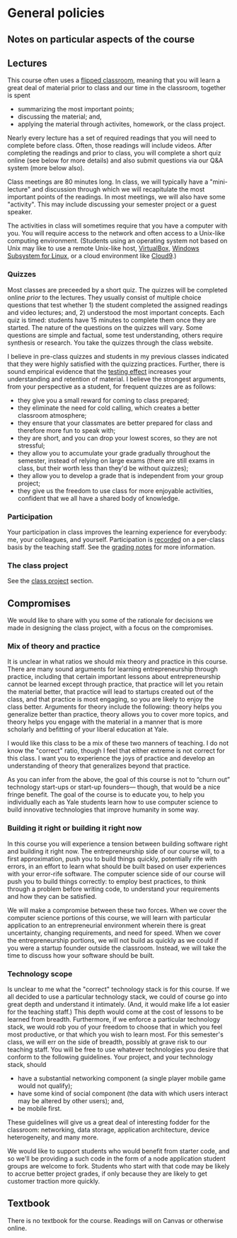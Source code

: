 # General policies

## Notes on particular aspects of the course

## Lectures

This course often uses a [flipped classroom](http://en.wikipedia.org/wiki/Flipped_classroom),
meaning that you will learn
a great deal of material prior to class and our time in the classroom,
together is spent

- summarizing the most important points;
- discussing the material; and,
- applying the material through activites, homework, or the class project.

Nearly every lecture has a set of required readings that you
will need to complete before class. Often, those readings will
include videos. After completing the
readings and prior to class, you will complete a short quiz
online (see below for more details) and also submit questions
via our Q&A system (more below also).

Class meetings are 80 minutes long.
In class, we will typically have
a "mini-lecture" and discussion through which we will recapitulate the
most important points of the readings. In most meetings, we will also
have some "activity". This
may include discussing your semester project or a guest speaker.

The activities in class will sometimes require that you have
a computer with you. You will require access to the network
and often access to a Unix-like computing environment. (Students using
an operating system not based on Unix may like to use a remote Unix-like host,
[VirtualBox](https://www.virtualbox.org/wiki/Downloads), [Windows Subsystem for Linux](https://docs.microsoft.com/en-us/windows/wsl/install-win10), or a cloud environment
like [Cloud9](http://c9.io).)

### Quizzes

Most classes are preceeded by a short quiz. The quizzes will be
completed online _prior_ to the lectures. They usually consist of
multiple choice questions that test whether 1) the student completed
the assigned readings and video lectures; and, 2) understood the
most important concepts. Each quiz is timed: students have 15 minutes
to complete them once they are started. The nature of the questions
on the quizzes will vary. Some questions are simple and factual,
some test understanding, others require synthesis or research. You
take the quizzes through the class website.

I believe in pre-class quizzes and students in my previous classes indicated
that they were highly satisfied with the quizzing practices. Further, there is sound
empirical evidence that the [testing effect](https://en.wikipedia.org/wiki/Testing_effect)
increases your understanding and retention of material.
I believe the strongest arguments, from your perspective as a student, for frequent quizzes are as follows:

- they give you a small reward for coming to class prepared;
- they eliminate the need for cold calling, which creates a better classroom atmosphere;
- they ensure that your classmates are better prepared for class and therefore more fun to speak with;
- they are short, and you can drop your lowest scores, so they are not stressful;
- they allow you to accumulate your grade gradually throughout the semester, instead of relying on large exams (there are still exams in class, but their worth less than they'd be without quizzes);
- they allow you to develop a grade that is independent from your group project;
- they give us the freedom to use class for more enjoyable activities, confident that we all have a shared body of knowledge.

### Participation

Your participation in class improves the learning experience
for everybody: me, your colleagues, and yourself. Participation
is [recorded](https://github.com/kljensen/yelukerest/blob/master/db/src/data/yeluke/engagement.sql) on a per-class basis by the teaching staff.
See the
[grading notes](grading.md) for more information.

### The class project

See the [class project](class-project.md) section.

## Compromises

We would like to share with you some of the rationale for decisions we made
in designing the class project, with a focus on the compromises.

### Mix of theory and practice

It is unclear in what ratios we should mix theory and practice in this course.
There are many sound arguments for learning entrepreneurship through practice,
including that certain important lessons about entrepreneurship cannot be
learned except through practice, that practice will let you retain the material
better, that practice will lead to startups created out of the class, and that
practice is most engaging, so you are likely to enjoy the class better.
Arguments for theory include the following: theory helps you generalize better
than practice, theory allows you to cover more topics, and theory helps you
engage with the material in a manner that is more scholarly and befitting of
your liberal education at Yale.

I would like this class to be a mix of these two manners of teaching. I do not
know the "correct" ratio, though I feel that either extreme is not correct for
this class. I want you to experience the joys of practice and develop an
understanding of theory that generalizes beyond that practice.

As you can infer from the above, the goal of this course is not to “churn out”
technology start-ups or start-up founders— though, that would be a nice fringe benefit. The
goal of the course is to educate you, to help you individually each as Yale
students learn how to use computer science to build innovative technologies that
improve humanity in some way.

### Building it right or building it right now

In this course you will experience a tension between building software right
and building it right now. The entrepreneurship side of our course will, to a
first approximation, push you to build things quickly, potentially rife with
errors, in an effort to learn what should be built based on user experiences
with your error-rife software. The computer science side of our course will
push you to build things correctly: to employ best practices, to think through
a problem before writing code, to understand your requirements and how they can
be satisfied.

We will make a compromise between these two forces. When we cover the computer
science portions of this course, we will learn with particular application to an
entrepreneurial environment wherein there is great uncertainty, changing
requirements, and need for speed. When we cover the entrepreneurship portions,
we will not build as quickly as we could if you were a startup founder outside
the classroom. Instead, we will take the time to discuss how your software
should be built.

### Technology scope

Is unclear to me what the "correct" technology stack is for this course. If we
all decided to use a particular technology stack, we could of course go into
great depth and understand it intimately. (And, it would make life a lot easier
for the teaching staff.) This depth would come at the cost of lessons to be
learned from breadth. Furthermore, if we enforce a particular technology stack,
we would rob you of your freedom to choose that in which you feel most
productive, or that which you wish to learn most. For this semester's class, we
will err on the side of breadth, possibly at grave risk to our teaching staff.
You will be free to use whatever technologies you desire that conform to the
following guidelines. Your project, and your technology stack, should

- have a substantial
  networking component (a single player mobile game would not qualify);
- have
  some kind of social component (the data with which users interact may be
  altered by other users); and,
- be mobile first.

These guidelines will give us a great deal of interesting fodder for the
classroom: networking, data storage, application architecture, device
heterogeneity, and many more.

We would like to support students who would benefit from starter code,
and so we'll be providing a such code in the form of a node application
student groups are welcome to fork. Students who start with that code
may be likely to accrue better project grades, if only because they are likely
to get customer traction more quickly.

## Textbook

There is no textbook for the course. Readings will on Canvas or otherwise
online.
